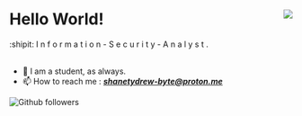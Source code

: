 <html>

<h1>
Hello World! <img src = "https://komarev.com/ghpvc/?username=drew-bytel&color=191919&label=Profile%20Views&style=for-the-badge" align="right"/>
  
</h1>

  

<body>
   :shipit:   I n f o r m a t i o n - S e c u r i t y - A n a l y s t .
  <br><br>


- 🌱 I am a student, as always.
- 📫 How to reach me : <b><i>shanetydrew-byte@proton.me</i></b>
  <br>
 
![Github followers](https://img.shields.io/github/followers/drew-byte?color=blue&style=flat-square)
<br>
<br>
</body>
</html>


